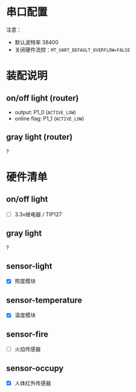 # 串口配置

注意：

- 默认波特率 38400
- 关闭硬件流控：`MT_UART_DEFAULT_OVERFLOW=FALSE`

# 装配说明

## on/off light (router)

- output: P1_0 (`ACTIVE_LOW`)
- online flag: P1_1 (`ACTIVE_LOW`)

## gray light (router)

?


# 硬件清单

## on/off light

- [ ] 3.3v继电器 / TIP127

## gray light

?

## sensor-light

- [x] 照度模块

## sensor-temperature

- [x] 温度模块

## sensor-fire

- [ ] 火焰传感器

## sensor-occupy

- [x] 人体红外传感器
